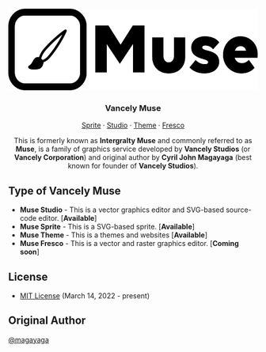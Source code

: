 <p align="center">
  <a href="https://github.com/Vancely/Muse">
    <img src="images/logo.png" width="510" height="165">
  </a>
</p>

<h3 align="center">Vancely Muse</h3>
<p align="center">
  <a href="https://github.com/Vancely/Muse/tree/main/Muse%20Sprite">Sprite</a>
  ·
  <a href="https://github.com/Vancely/Muse/tree/main/Muse%20Studio">Studio</a>
  ·
  <a href="https://github.com/Vancely/Muse/tree/main/Muse%20Theme">Theme</a>
  ·
  <a href="#">Fresco</a>
</p>

<p align="center">
This is formerly known as <b>Intergralty Muse</b> and commonly referred to as <b>Muse</b>, is a family of graphics service developed by <b>Vancely Studios</b> (or <b>Vancely Corporation</b>) and original author by <b>Cyril John Magayaga</b> (best known for founder of <b>Vancely Studios</b>).
</p>


## Type of Vancely Muse
* **Muse Studio** - This is a vector graphics editor and SVG-based source-code editor. [**Available**]
* **Muse Sprite** - This is a SVG-based sprite. [**Available**]
* **Muse Theme** - This is a themes and websites [**Available**]
* **Muse Fresco** - This is a vector and raster graphics editor. [**Coming soon**]

## License
* [MIT License](https://github.com/Vancely/Muse/blob/main/LICENSE) (March 14, 2022 - present)

## Original Author
[@magayaga](https://github.com/magayaga)
